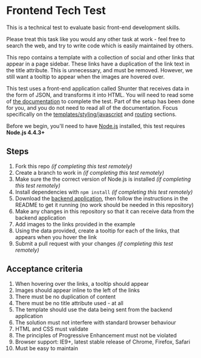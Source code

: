 # Frontend Tech Test

This is a technical test to evaluate basic front-end development skills.

Please treat this task like you would any other task at work - feel free to search the web, and try to write code which is easily maintained by others.

This repo contains a template with a collection of social and other links that appear in a page sidebar. These links have a duplication of the link text in the title attribute. This is unnecessary, and must be removed. However, we still want a tooltip to appear when the images are hovered over.

This test uses a front-end application called Shunter that receives data in the form of JSON, and transforms it into HTML. You will need to read some of [the documentation](https://github.com/springernature/shunter) to complete the test. Part of the setup has been done for you, and you do not need to read all of the documentation. Focus specifically on the [templates/styling/javascript](https://github.com/springernature/shunter/blob/master/docs/getting-started.md#templates) and [routing](https://github.com/springernature/shunter/blob/master/docs/usage/routing.md) sections.

Before we begin, you'll need to have [Node.js](https://nodejs.org/) installed, this test requires **Node.js 4.4.3+**

Steps
-----
1. Fork this repo _(if completing this test remotely)_
2. Create a branch to work in _(if completing this test remotely)_
3. Make sure the the correct version of Node.js is installed _(if completing this test remotely)_
4. Install dependencies with ```npm install``` _(if completing this test remotely)_
5. Download the [backend application](https://github.com/springernature/frontend-techtest-backend), then follow the instructions in the README to get it running  (no work should be needed in this repository)
6. Make any changes in this repository so that it can receive data from the backend application
7. Add images to the links provided in the example
8. Using the data provided, create a tooltip for each of the links, that appears when you hover the link
9. Submit a pull request with your changes _(if completing this test remotely)_

Acceptance criteria
-------------------
1. When hovering over the links, a tooltip should appear
2. Images should appear inline to the left of the links
3. There must be no duplication of content
4. There must be no title attribute used - at all
5. The template should use the data being sent from the backend application
6. The solution must not interfere with standard browser behaviour
7. HTML and CSS must validate
8. The principles of Progressive Enhancement must not be violated
9. Browser support: IE9+, latest stable release of Chrome, Firefox, Safari
10. Must be easy to maintain
